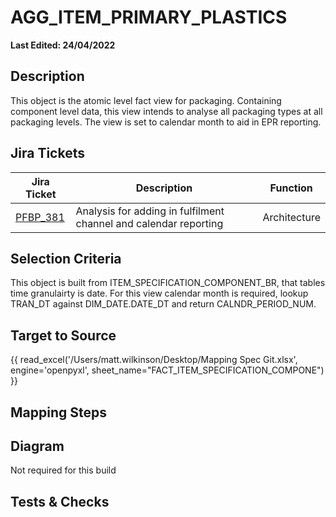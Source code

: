 # AGG_ITEM_PRIMARY_PLASTICS

**Last Edited: 24/04/2022**

## Description

This object is the atomic level fact view for packaging. Containing component level data, this view intends to analyse all packaging types at all packaging levels. The view is set to calendar month to aid in EPR reporting.

## Jira Tickets

| Jira Ticket | Description | Function |
|-------------|-------------|----------|
|[PFBP_381](https://sainsburys-jira.valiantys.net/browse/PFBP-381)| Analysis for adding in fulfilment channel and calendar reporting | Architecture

## Selection Criteria

This object is built from ITEM_SPECIFICATION_COMPONENT_BR, that tables time granulairty is date. For this view calendar month is required, lookup TRAN_DT against DIM_DATE.DATE_DT and return CALNDR_PERIOD_NUM.

## Target to Source

{{ read_excel('/Users/matt.wilkinson/Desktop/Mapping Spec Git.xlsx', engine='openpyxl', sheet_name="FACT_ITEM_SPECIFICATION_COMPONE") }} 

## Mapping Steps



## Diagram

Not required for this build

## Tests & Checks 